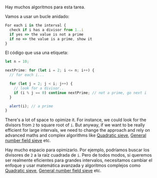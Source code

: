 Hay muchos algoritmos para esta tarea.

Vamos a usar un bucle anidado:

```js
For each i in the interval {
  check if i has a divisor from 1..i
  if yes => the value is not a prime
  if no => the value is a prime, show it
}
```

El código que usa una etiqueta:

```js run
let n = 10;

nextPrime: for (let i = 2; i <= n; i++) {
  // for each i...

  for (let j = 2; j < i; j++) {
    // look for a divisor..
    if (i % j == 0) continue nextPrime; // not a prime, go next i
  }

  alert(i); // a prime
}
```

There's a lot of space to opimize it. For instance, we could look for the divisors from `2` to square root of `i`. But anyway, if we want to be really efficient for large intervals, we need to change the approach and rely on advanced maths and complex algorithms like [Quadratic sieve](https://en.wikipedia.org/wiki/Quadratic_sieve), [General number field sieve](https://en.wikipedia.org/wiki/General_number_field_sieve) etc.

Hay mucho espacio para opimizarlo. Por ejemplo, podríamos buscar los divisores de `2` a la raíz cuadrada de `i`. Pero de todos modos, si queremos ser realmente eficientes para grandes intervalos, necesitamos cambiar el enfoque y usar matemática avanzada y algoritmos complejos como [Quadratic sieve](https://en.wikipedia.org/wiki/Quadratic_sieve), [General number field sieve](https://en.wikipedia.org/wiki/General_number_field_sieve) etc.
